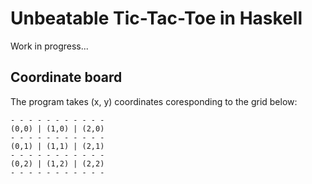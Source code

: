 # Unbeatable Tic-Tac-Toe in Haskell

Work in progress...

## Coordinate board
The program takes (x, y) coordinates coresponding to the grid below:
```
- - - - - - - - - - -
(0,0) | (1,0) | (2,0)
- - - - - - - - - - -
(0,1) | (1,1) | (2,1)
- - - - - - - - - - -
(0,2) | (1,2) | (2,2)
- - - - - - - - - - -
```
